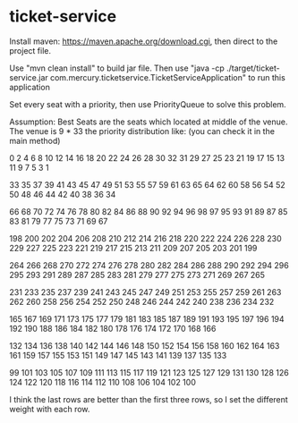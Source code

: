 # ticket-service
Install maven: https://maven.apache.org/download.cgi, then direct to the project file.

Use "mvn clean install" to build jar file.
Then use "java -cp ./target/ticket-service.jar com.mercury.ticketservice.TicketServiceApplication" to run this application


Set every seat with a priority, then use PriorityQueue to solve this problem.

Assumption: Best Seats are the seats which located at middle of the venue.
The venue is 9 * 33 the priority distribution like: (you can check it in the main method)

0 2 4 6 8 10 12 14 16 18 20 22 24 26 28 30 32 31 29 27 25 23 21 19 17 15 13 11 9 7 5 3 1

33 35 37 39 41 43 45 47 49 51 53 55 57 59 61 63 65 64 62 60 58 56 54 52 50 48 46 44 42 40 38 36 34

66 68 70 72 74 76 78 80 82 84 86 88 90 92 94 96 98 97 95 93 91 89 87 85 83 81 79 77 75 73 71 69 67

198 200 202 204 206 208 210 212 214 216 218 220 222 224 226 228 230 229 227 225 223 221 219 217 215 213 211 209 207 205 203 201 199

264 266 268 270 272 274 276 278 280 282 284 286 288 290 292 294 296 295 293 291 289 287 285 283 281 279 277 275 273 271 269 267 265

231 233 235 237 239 241 243 245 247 249 251 253 255 257 259 261 263 262 260 258 256 254 252 250 248 246 244 242 240 238 236 234 232

165 167 169 171 173 175 177 179 181 183 185 187 189 191 193 195 197 196 194 192 190 188 186 184 182 180 178 176 174 172 170 168 166

132 134 136 138 140 142 144 146 148 150 152 154 156 158 160 162 164 163 161 159 157 155 153 151 149 147 145 143 141 139 137 135 133

99 101 103 105 107 109 111 113 115 117 119 121 123 125 127 129 131 130 128 126 124 122 120 118 116 114 112 110 108 106 104 102 100

I think the last rows are better than the first three rows, so I set the different weight with each row.
